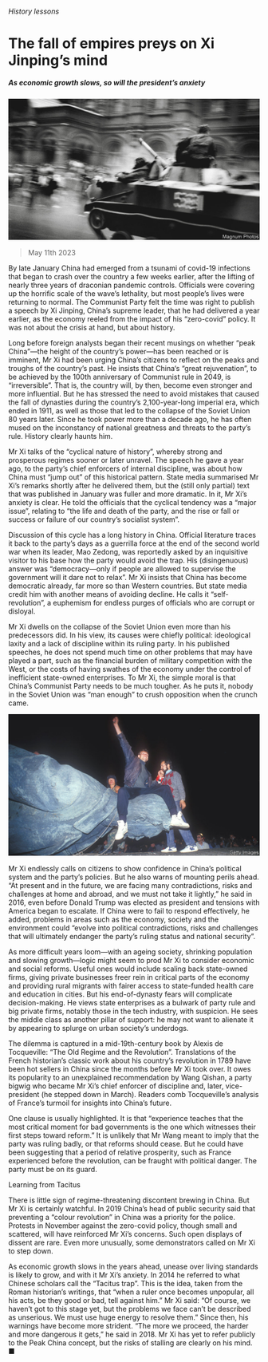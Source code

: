 ###### History lessons

# The fall of empires preys on Xi Jinping’s mind 

##### As economic growth slows, so will the president’s anxiety 

![image](images/20230513_FBP003.jpg) 

> May 11th 2023 

By late January China had emerged from a tsunami of covid-19 infections that began to crash over the country a few weeks earlier, after the lifting of nearly three years of draconian pandemic controls. Officials were covering up the horrific scale of the wave’s lethality, but most people’s lives were returning to normal. The Communist Party felt the time was right to publish a speech by Xi Jinping, China’s supreme leader, that he had delivered a year earlier, as the economy reeled from the impact of his “zero-covid” policy. It was not about the crisis at hand, but about history. 

Long before foreign analysts began their recent musings on whether “peak China”—the height of the country’s power—has been reached or is imminent, Mr Xi had been urging China’s citizens to reflect on the peaks and troughs of the country’s past. He insists that China‘s “great rejuvenation”, to be achieved by the 100th anniversary of Communist rule in 2049, is “irreversible”. That is, the country will, by then, become even stronger and more influential. But he has stressed the need to avoid mistakes that caused the fall of dynasties during the country’s 2,100-year-long imperial era, which ended in 1911, as well as those that led to the collapse of the Soviet Union 80 years later. Since he took power more than a decade ago, he has often mused on the inconstancy of national greatness and threats to the party’s rule. History clearly haunts him. 

Mr Xi talks of the “cyclical nature of history”, whereby strong and prosperous regimes sooner or later unravel. The speech he gave a year ago, to the party’s chief enforcers of internal discipline, was about how China must “jump out” of this historical pattern. State media summarised Mr Xi’s remarks shortly after he delivered them, but the (still only partial) text that was published in January was fuller and more dramatic. In it, Mr Xi’s anxiety is clear. He told the officials that the cyclical tendency was a “major issue”, relating to “the life and death of the party, and the rise or fall or success or failure of our country’s socialist system”.

Discussion of this cycle has a long history in China. Official literature traces it back to the party’s days as a guerrilla force at the end of the second world war when its leader, Mao Zedong, was reportedly asked by an inquisitive visitor to his base how the party would avoid the trap. His (disingenuous) answer was “democracy—only if people are allowed to supervise the government will it dare not to relax”. Mr Xi insists that China has become democratic already, far more so than Western countries. But state media credit him with another means of avoiding decline. He calls it “self-revolution”, a euphemism for endless purges of officials who are corrupt or disloyal. 


Mr Xi dwells on the collapse of the Soviet Union even more than his predecessors did. In his view, its causes were chiefly political: ideological laxity and a lack of discipline within its ruling party. In his published speeches, he does not spend much time on other problems that may have played a part, such as the financial burden of military competition with the West, or the costs of having swathes of the economy under the control of inefficient state-owned enterprises. To Mr Xi, the simple moral is that China’s Communist Party needs to be much tougher. As he puts it, nobody in the Soviet Union was “man enough” to crush opposition when the crunch came. 

![image](images/20230513_FBP004.jpg) 


Mr Xi endlessly calls on citizens to show confidence in China’s political system and the party’s policies. But he also warns of mounting perils ahead. “At present and in the future, we are facing many contradictions, risks and challenges at home and abroad, and we must not take it lightly,” he said in 2016, even before Donald Trump was elected as president and tensions with America began to escalate. If China were to fail to respond effectively, he added, problems in areas such as the economy, society and the environment could “evolve into political contradictions, risks and challenges that will ultimately endanger the party’s ruling status and national security”. 

As more difficult years loom—with an ageing society, shrinking population and slowing growth—logic might seem to prod Mr Xi to consider economic and social reforms. Useful ones would include scaling back state-owned firms, giving private businesses freer rein in critical parts of the economy and providing rural migrants with fairer access to state-funded health care and education in cities. But his end-of-dynasty fears will complicate decision-making. He views state enterprises as a bulwark of party rule and big private firms, notably those in the tech industry, with suspicion. He sees the middle class as another pillar of support: he may not want to alienate it by appearing to splurge on urban society’s underdogs. 

The dilemma is captured in a mid-19th-century book by Alexis de Tocqueville: “The Old Regime and the Revolution”. Translations of the French historian’s classic work about his country’s revolution in 1789 have been hot sellers in China since the months before Mr Xi took over. It owes its popularity to an unexplained recommendation by Wang Qishan, a party bigwig who became Mr Xi’s chief enforcer of discipline and, later, vice-president (he stepped down in March). Readers comb Tocqueville’s analysis of France’s turmoil for insights into China’s future. 

One clause is usually highlighted. It is that “experience teaches that the most critical moment for bad governments is the one which witnesses their first steps toward reform.” It is unlikely that Mr Wang meant to imply that the party was ruling badly, or that reforms should cease. But he could have been suggesting that a period of relative prosperity, such as France experienced before the revolution, can be fraught with political danger. The party must be on its guard. 

Learning from Tacitus

There is little sign of regime-threatening discontent brewing in China. But Mr Xi is certainly watchful. In 2019 China’s head of public security said that preventing a “colour revolution” in China was a priority for the police. Protests in November against the zero-covid policy, though small and scattered, will have reinforced Mr Xi’s concerns. Such open displays of dissent are rare. Even more unusually, some demonstrators called on Mr Xi to step down. 

As economic growth slows in the years ahead, unease over living standards is likely to grow, and with it Mr Xi’s anxiety. In 2014 he referred to what Chinese scholars call the “Tacitus trap”. This is the idea, taken from the Roman historian’s writings, that “when a ruler once becomes unpopular, all his acts, be they good or bad, tell against him.” Mr Xi said: “Of course, we haven’t got to this stage yet, but the problems we face can’t be described as unserious. We must use huge energy to resolve them.” Since then, his warnings have become more strident. “The more we proceed, the harder and more dangerous it gets,” he said in 2018. Mr Xi has yet to refer publicly to the Peak China concept, but the risks of stalling are clearly on his mind. ■


